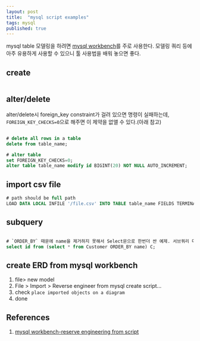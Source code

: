 ```yaml
---
layout: post
title:  "mysql script examples"
tags: mysql
published: true
---
```


mysql table 모델링을 하려면 [mysql workbench](https://www.mysql.com/products/workbench/)를 주로 사용한다. 모델링 쿼리 등에 아주 유용하게 사용할 수 있으니 툴 사용법을 배워 놓으면 좋다.

## create

```sql

```

## alter/delete

alter/delete시 foreign_key constraint가 걸려 있으면 명령이 실패하는데, `FOREIGN_KEY_CHECKS=0`으로 해주면 이 제약을 없앨 수 있다.(아래 참고)

```sql

# delete all rows in a table
delete from table_name;

# alter table
set FOREIGN_KEY_CHECKS=0;
alter table table_name modify id BIGINT(20) NOT NULL AUTO_INCREMENT;

```

## import csv file

```sql
# path should be full path
LOAD DATA LOCAL INFILE '/file.csv' INTO TABLE table_name FIELDS TERMINATED BY ',' ENCLOSED BY '"' LINES TERMINATED BY '\n' (colum1, column2, column3);
```

## subquery

```sql

# `ORDER_BY` 때문에 name을 제거하지 못해서 Select문으로 한번더 싼 예제. 서브쿼리 다음에 그 테이블을 대변하는 테이블 명(아래는 C)이 있어야 함.
select id from (select * from Customer ORDER_BY name) C;
```

## create ERD from mysql workbench

1. file> new model
1. File > Import > Reverse engineer from mysql create script...
1. check `place imported objects on a diagram`
1. done


## References
1. [mysql workbench-reserve engineering from script](https://dev.mysql.com/doc/workbench/en/wb-reverse-engineer-create-script.html)



